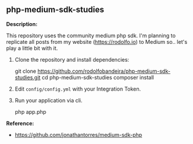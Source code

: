 php-medium-sdk-studies
-

**Description:**

This repository uses the community medium php sdk. I'm planning to replicate all posts from 
my website (https://rodolfo.io) to Medium so.. let's play a little bit with it.

1) Clone the repository and install dependencies:

    git clone https://github.com/rodolfobandeira/php-medium-sdk-studies.git
    cd php-medium-sdk-studies
    composer install
    
2) Edit `config/config.yml` with your Integration Token.

3) Run your application via cli.

    php app.php

**Reference:**

- https://github.com/jonathantorres/medium-sdk-php
